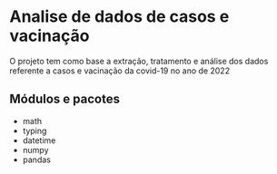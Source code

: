 # Analise de dados de casos e vacinação

O projeto tem como base a extração, tratamento e análise dos dados referente a casos e vacinação da covid-19 no ano de 2022

## Módulos e pacotes

- math
- typing
- datetime
- numpy
- pandas

